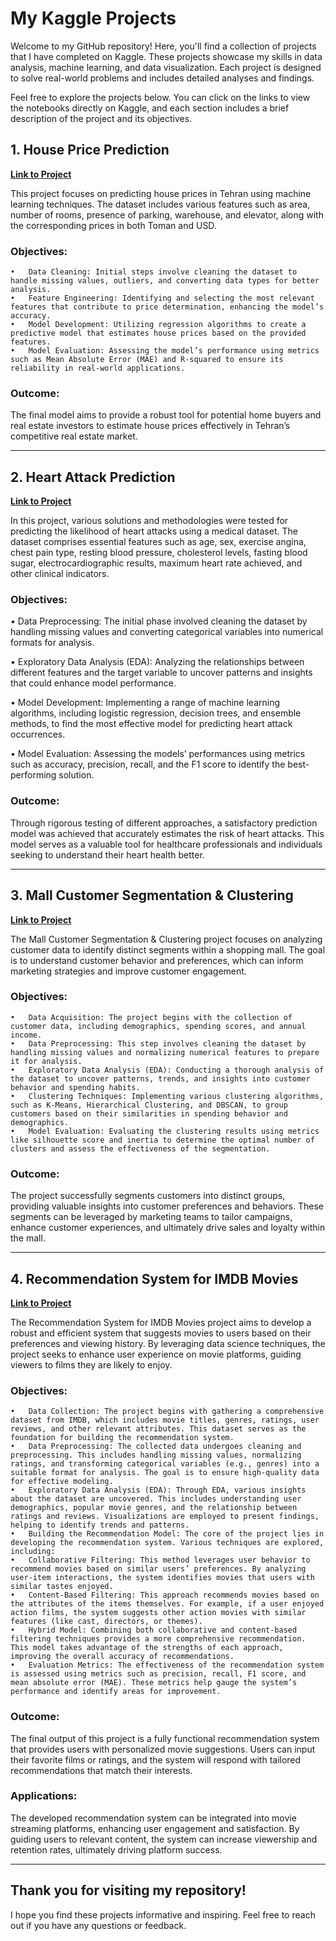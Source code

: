 # My Kaggle Projects

Welcome to my GitHub repository! Here, you'll find a collection of projects that I have completed on Kaggle. These projects showcase my skills in data analysis, machine learning, and data visualization. Each project is designed to solve real-world problems and includes detailed analyses and findings.

Feel free to explore the projects below. You can click on the links to view the notebooks directly on Kaggle, and each section includes a brief description of the project and its objectives.

## 1. House Price Prediction
**[Link to Project](https://www.kaggle.com/code/amiingholami/house-price-project)**  

This project focuses on predicting house prices in Tehran using machine learning techniques. The dataset includes various features such as area, number of rooms, presence of parking, warehouse, and elevator, along with the corresponding prices in both Toman and USD.

### Objectives:

	•	Data Cleaning: Initial steps involve cleaning the dataset to handle missing values, outliers, and converting data types for better analysis.
	•	Feature Engineering: Identifying and selecting the most relevant features that contribute to price determination, enhancing the model’s accuracy.
	•	Model Development: Utilizing regression algorithms to create a predictive model that estimates house prices based on the provided features.
	•	Model Evaluation: Assessing the model’s performance using metrics such as Mean Absolute Error (MAE) and R-squared to ensure its reliability in real-world applications.

### Outcome:

The final model aims to provide a robust tool for potential home buyers and real estate investors to estimate house prices effectively in Tehran’s competitive real estate market.




---

## 2. Heart Attack Prediction
**[Link to Project](https://www.kaggle.com/code/amiingholami/medical-ml-project)**  


In this project, various solutions and methodologies were tested for predicting the likelihood of heart attacks using a medical dataset. The dataset comprises essential features such as age, sex, exercise angina, chest pain type, resting blood pressure, cholesterol levels, fasting blood sugar, electrocardiographic results, maximum heart rate achieved, and other clinical indicators.

### Objectives:

  • Data Preprocessing: The initial phase involved cleaning the dataset by handling missing values and converting categorical variables into numerical formats for analysis.
  
  • Exploratory Data Analysis (EDA): Analyzing the relationships between different features and the target variable to uncover patterns and insights that could enhance model performance.
  
  • Model Development: Implementing a range of machine learning algorithms, including logistic regression, decision trees, and ensemble methods, to find the most effective model for predicting heart attack occurrences.
  
  • Model Evaluation: Assessing the models’ performances using metrics such as accuracy, precision, recall, and the F1 score to identify the best-performing solution.
  

### Outcome:

Through rigorous testing of different approaches, a satisfactory prediction model was achieved that accurately estimates the risk of heart attacks. This model serves as a valuable tool for healthcare professionals and individuals seeking to understand their heart health better.


---

## 3. Mall Customer Segmentation & Clustering
**[Link to Project](https://www.kaggle.com/code/amiingholami/mall-customer-segmentation-clustering)**  

The Mall Customer Segmentation & Clustering project focuses on analyzing customer data to identify distinct segments within a shopping mall. The goal is to understand customer behavior and preferences, which can inform marketing strategies and improve customer engagement.

### Objectives:

	•	Data Acquisition: The project begins with the collection of customer data, including demographics, spending scores, and annual income.
	•	Data Preprocessing: This step involves cleaning the dataset by handling missing values and normalizing numerical features to prepare it for analysis.
	•	Exploratory Data Analysis (EDA): Conducting a thorough analysis of the dataset to uncover patterns, trends, and insights into customer behavior and spending habits.
	•	Clustering Techniques: Implementing various clustering algorithms, such as K-Means, Hierarchical Clustering, and DBSCAN, to group customers based on their similarities in spending behavior and demographics.
	•	Model Evaluation: Evaluating the clustering results using metrics like silhouette score and inertia to determine the optimal number of clusters and assess the effectiveness of the segmentation.

### Outcome:

The project successfully segments customers into distinct groups, providing valuable insights into customer preferences and behaviors. These segments can be leveraged by marketing teams to tailor campaigns, enhance customer experiences, and ultimately drive sales and loyalty within the mall.



---

## 4. Recommendation System for IMDB Movies
**[Link to Project](https://www.kaggle.com/code/amiingholami/recommendation-system-for-imdb-movies)**  

The Recommendation System for IMDB Movies project aims to develop a robust and efficient system that suggests movies to users based on their preferences and viewing history. By leveraging data science techniques, the project seeks to enhance user experience on movie platforms, guiding viewers to films they are likely to enjoy.

### Objectives:

	•	Data Collection: The project begins with gathering a comprehensive dataset from IMDB, which includes movie titles, genres, ratings, user reviews, and other relevant attributes. This dataset serves as the foundation for building the recommendation system.
	•	Data Preprocessing: The collected data undergoes cleaning and preprocessing. This includes handling missing values, normalizing ratings, and transforming categorical variables (e.g., genres) into a suitable format for analysis. The goal is to ensure high-quality data for effective modeling.
	•	Exploratory Data Analysis (EDA): Through EDA, various insights about the dataset are uncovered. This includes understanding user demographics, popular movie genres, and the relationship between ratings and reviews. Visualizations are employed to present findings, helping to identify trends and patterns.
	•	Building the Recommendation Model: The core of the project lies in developing the recommendation system. Various techniques are explored, including:
	•	Collaborative Filtering: This method leverages user behavior to recommend movies based on similar users’ preferences. By analyzing user-item interactions, the system identifies movies that users with similar tastes enjoyed.
	•	Content-Based Filtering: This approach recommends movies based on the attributes of the items themselves. For example, if a user enjoyed action films, the system suggests other action movies with similar features (like cast, directors, or themes).
	•	Hybrid Model: Combining both collaborative and content-based filtering techniques provides a more comprehensive recommendation. This model takes advantage of the strengths of each approach, improving the overall accuracy of recommendations.
	•	Evaluation Metrics: The effectiveness of the recommendation system is assessed using metrics such as precision, recall, F1 score, and mean absolute error (MAE). These metrics help gauge the system’s performance and identify areas for improvement.

### Outcome:

The final output of this project is a fully functional recommendation system that provides users with personalized movie suggestions. Users can input their favorite films or ratings, and the system will respond with tailored recommendations that match their interests.

### Applications:

The developed recommendation system can be integrated into movie streaming platforms, enhancing user engagement and satisfaction. By guiding users to relevant content, the system can increase viewership and retention rates, ultimately driving platform success.


---

## Thank you for visiting my repository!

I hope you find these projects informative and inspiring. Feel free to reach out if you have any questions or feedback.
